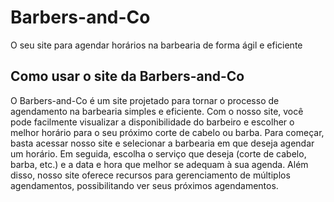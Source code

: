 # Barbers-and-Co
O seu site para agendar horários na barbearia de forma ágil e eficiente

## Como usar o site da Barbers-and-Co
O Barbers-and-Co é um site projetado para tornar o processo de agendamento na barbearia simples e eficiente. Com o nosso site, você pode facilmente visualizar a disponibilidade do barbeiro e escolher o melhor horário para o seu próximo corte de cabelo ou barba. Para começar, basta acessar nosso site e selecionar a barbearia em que deseja agendar um horário. Em seguida, escolha o serviço que deseja (corte de cabelo, barba, etc.) e a data e hora que melhor se adequam à sua agenda. Além disso, nosso site oferece recursos para gerenciamento de múltiplos agendamentos, possibilitando ver seus próximos agendamentos.
